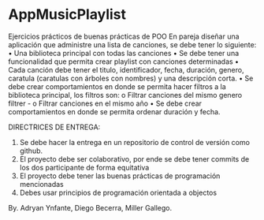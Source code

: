 # AppMusicPlaylist

Ejercicios prácticos de buenas prácticas de POO
En pareja diseñar una aplicación que administre una lista de canciones, se debe tener lo siguiente:
•	Una biblioteca principal con todas las canciones 
•	Se debe tener una funcionalidad que permita crear playlist con canciones determinadas 
•	Cada canción debe tener el titulo, identificador, fecha, duración, genero, caratula (caratulas con árboles con nombres)
 y una descripción corta.
•	Se debe crear comportamientos en donde se permita hacer filtros a la biblioteca principal, los filtros son:
o	Filtrar canciones del mismo genero filtrer -
o	Filtrar canciones en el mismo año
•	Se debe crear comportamientos en donde se permita ordenar duración y fecha. 

DIRECTRICES DE ENTREGA:
1.	Se debe hacer la entrega en un repositorio de control de versión como github.
2.	El proyecto debe ser colaborativo, por ende se debe tener commits de los dos participante de forma equitativa 
3.	El proyecto debe tener las buenas prácticas de programación mencionadas
4.	Debes usar principios de programación orientada a objectos

By.
Adryan Ynfante,
Diego Becerra,
Miller Gallego.
